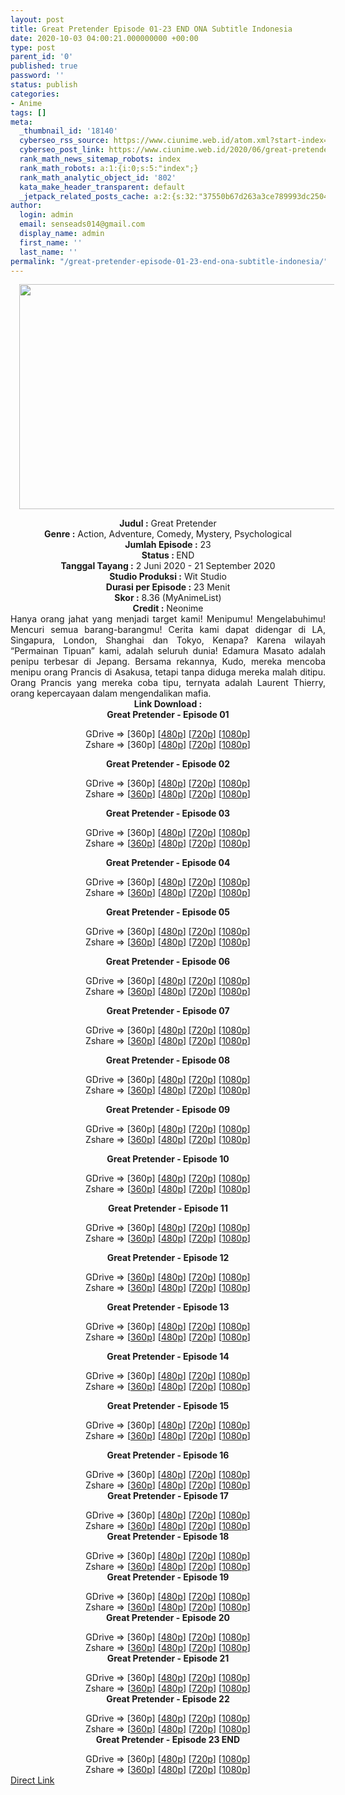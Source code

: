 ```yaml
---
layout: post
title: Great Pretender Episode 01-23 END ONA Subtitle Indonesia
date: 2020-10-03 04:00:21.000000000 +00:00
type: post
parent_id: '0'
published: true
password: ''
status: publish
categories:
- Anime
tags: []
meta:
  _thumbnail_id: '18140'
  cyberseo_rss_source: https://www.ciunime.web.id/atom.xml?start-index=301&max-results=150
  cyberseo_post_link: https://www.ciunime.web.id/2020/06/great-pretender-subtitle-indonesia.html
  rank_math_news_sitemap_robots: index
  rank_math_robots: a:1:{i:0;s:5:"index";}
  rank_math_analytic_object_id: '802'
  kata_make_header_transparent: default
  _jetpack_related_posts_cache: a:2:{s:32:"37550b67d263a3ce789993dc25046c5f";a:2:{s:7:"expires";i:1646775043;s:7:"payload";a:0:{}}s:32:"8f6677c9d6b0f903e98ad32ec61f8deb";a:2:{s:7:"expires";i:1646775048;s:7:"payload";a:0:{}}}
author:
  login: admin
  email: senseads014@gmail.com
  display_name: admin
  first_name: ''
  last_name: ''
permalink: "/great-pretender-episode-01-23-end-ona-subtitle-indonesia/"
---
```

<div class="separator" style="clear: both; text-align: center;"><a href="https://1.bp.blogspot.com/-drH621i_y4I/XtZCoahOUKI/AAAAAAAAeKI/vWYE_7V_8oEClRXpDwgcnzZVx7ZyvV5qQCLcBGAsYHQ/s1600/Great%2BPretender.jpeg" style="margin-left: 1em; margin-right: 1em;"><img border="0" data-original-height="720" data-original-width="1280" height="360" src="{{ site.baseurl }}/assets/2020/10/Great%2BPretender.jpeg" width="640" /></a></div>
<p>
<div style="text-align: center;"><b>Judul</b><b><b>&nbsp;</b>:</b>&nbsp;Great Pretender</div>
<div style="text-align: center;"><b>Genre :</b>&nbsp;Action, Adventure, Comedy, Mystery, Psychological</div>
<div style="text-align: center;"><b>Jumlah Episode :</b>&nbsp;23<br /><b>Status :&nbsp;</b>END<br /><b>Tanggal Tayang :</b>&nbsp;2 Juni 2020&nbsp;- 21 September 2020<br /><b>Studio Produksi :</b>&nbsp;Wit Studio<br /><b>Durasi per Episode :</b>&nbsp;23 Menit</div>
<div style="text-align: center;"><b>Skor :</b>&nbsp;8.36 (MyAnimeList)<br /><b>Credit :</b>&nbsp;Neonime</div>
<div style="text-align: center;"></div>
<div style="text-align: justify;">Hanya orang jahat yang menjadi target kami! Menipumu! Mengelabuhimu! Mencuri semua barang-barangmu! Cerita kami dapat didengar di LA, Singapura, London, Shanghai dan Tokyo, Kenapa? Karena wilayah “Permainan Tipuan” kami, adalah seluruh dunia! Edamura Masato adalah penipu terbesar di Jepang. Bersama rekannya, Kudo, mereka mencoba menipu orang Prancis di Asakusa, tetapi tanpa diduga mereka malah ditipu. Orang Prancis yang mereka coba tipu, ternyata adalah Laurent Thierry, orang kepercayaan dalam mengendalikan mafia.</div>
<div style="text-align: justify;"></div>
<div style="text-align: justify;"></div>
<div style="text-align: center;"><b>Link Download :</b></div>
<div style="text-align: center;"><b>Great Pretender&nbsp;- Episode 01</b></p>
<div style="text-align: center;">GDrive =&gt; [360p] [<a href="https://drive.google.com/uc?export=download&amp;id=1rhUK93ZQBwtiXcBMDuEaNCarH9q1RUqb" target="_blank" rel="noopener">480p</a>] [<a href="https://drive.google.com/uc?export=download&amp;id=1ipZHLiR9dqvZaoTHYdVjw90robhUuZZ7" target="_blank" rel="noopener">720p</a>] [<a href="https://drive.google.com/uc?export=download&amp;id=1ccyiZ-gWUAI5MMWe-MLfUw-Cc-XWLktS" target="_blank" rel="noopener">1080p</a>]<br />Zshare =&gt; [360p] [<a href="https://www100.zippyshare.com/v/lRNo8P2E/file.html" target="_blank" rel="noopener">480p</a>] [<a href="https://www38.zippyshare.com/v/ElvUGjf6/file.html" target="_blank" rel="noopener">720p</a>] [<a href="https://www93.zippyshare.com/v/lKy3ueiS/file.html" target="_blank" rel="noopener">1080p</a>]</p>
<p><b>Great Pretender&nbsp;- Episode 02</b></p>
<div style="text-align: center;">GDrive =&gt; [360p] [<a href="https://drive.google.com/uc?export=download&amp;id=1WDQzRw9EPt4xEbgmjFmVaTIvuYzDjS4u" target="_blank" rel="noopener">480p</a>] [<a href="https://drive.google.com/uc?export=download&amp;id=1sYVzrrA7LZFxw5wZCcMl4TVwb3qqF0Su" target="_blank" rel="noopener">720p</a>] [<a href="https://drive.google.com/uc?export=download&amp;id=13G-0DJay8CwEm2n7HySAU9MQNnvdA4tm" target="_blank" rel="noopener">1080p</a>]<br />Zshare =&gt; [<a href="https://www74.zippyshare.com/v/2YDnvOHW/file.html" target="_blank" rel="noopener">360p</a>] [<a href="https://www11.zippyshare.com/v/10XiWm89/file.html" target="_blank" rel="noopener">480p</a>] [<a href="https://www7.zippyshare.com/v/eqtk2TtR/file.html" target="_blank" rel="noopener">720p</a>] [<a href="https://unduhilmu.com/?02673ead=8813" target="_blank" rel="noopener">1080p</a>]</p>
<p><b>Great Pretender&nbsp;- Episode 03</b></p>
<div style="text-align: center;">GDrive =&gt; [360p] [<a href="https://drive.google.com/uc?export=download&amp;id=1d1m2R2SIWIG6JFciH0VdAj9j42PVd-iE" target="_blank" rel="noopener">480p</a>] [<a href="https://drive.google.com/uc?export=download&amp;id=14UmDc9k4tbZ2LuNvtG86se6KI0Ch7d5I" target="_blank" rel="noopener">720p</a>] [<a href="https://drive.google.com/uc?export=download&amp;id=1_XBcC3JiDTN0KFxxevADJoI3CzXXpUnT" target="_blank" rel="noopener">1080p</a>]<br />Zshare =&gt; [<a href="https://www44.zippyshare.com/v/IswBiaos/file.html" target="_blank" rel="noopener">360p</a>] [<a href="https://www37.zippyshare.com/v/PXPWPIZ8/file.html" target="_blank" rel="noopener">480p</a>] [<a href="https://www73.zippyshare.com/v/Hgp91xJj/file.html" target="_blank" rel="noopener">720p</a>] [<a href="https://www112.zippyshare.com/v/DcDAKgZ2/file.html" target="_blank" rel="noopener">1080p</a>]</p>
<p><b>Great Pretender&nbsp;- Episode 04</b></p>
<div style="text-align: center;">GDrive =&gt; [360p] [<a href="https://drive.google.com/uc?export=download&amp;id=1eaNiAQiMRD6gEmqeBBvP59o4zxo5PafR" target="_blank" rel="noopener">480p</a>] [<a href="https://drive.google.com/uc?export=download&amp;id=1F6HdJQ6LTQ24q21qtR4zCMgGVd5ykh8o" target="_blank" rel="noopener">720p</a>] [<a href="https://drive.google.com/uc?export=download&amp;id=1SWOuIMKlo1wNIKWC0lmVeF6c4h1QXGkG" target="_blank" rel="noopener">1080p</a>]<br />Zshare =&gt; [<a href="https://www.mediafire.com/file/8dwgekbbukv89mq/%5Bneonime%5D_Great_Pret_-_04-360p.zip/file" target="_blank" rel="noopener">360p</a>] [<a href="https://www29.zippyshare.com/v/Awr0TnnL/file.html" target="_blank" rel="noopener">480p</a>] [<a href="https://www96.zippyshare.com/v/axCichdG/file.html" target="_blank" rel="noopener">720p</a>] [<a href="https://www90.zippyshare.com/v/TqAwaM7d/file.html" target="_blank" rel="noopener">1080p</a>]</p>
<p><b>Great Pretender&nbsp;- Episode 05</b></p>
<div style="text-align: center;">GDrive =&gt; [360p] [<a href="https://drive.google.com/uc?export=download&amp;id=1muBNq8_HwAvmLnDWX3tyinc_aLzYRlUh" target="_blank" rel="noopener">480p</a>] [<a href="https://drive.google.com/uc?export=download&amp;id=1WhIhdyMOl384suJckDxPXA5KsHkUr9hU" target="_blank" rel="noopener">720p</a>] [<a href="https://drive.google.com/uc?export=download&amp;id=1X-JqTBWS_-1dSh4PGwzhFcuWyzrNl6qw" target="_blank" rel="noopener">1080p</a>]<br />Zshare =&gt; [<a href="https://www22.zippyshare.com/v/Rqu9nktn/file.html" target="_blank" rel="noopener">360p</a>] [<a href="https://www53.zippyshare.com/v/zik4w895/file.html" target="_blank" rel="noopener">480p</a>] [<a href="https://www112.zippyshare.com/v/MQo6z3lt/file.html" target="_blank" rel="noopener">720p</a>] [<a href="https://www40.zippyshare.com/v/unjVZiCK/file.html" target="_blank" rel="noopener">1080p</a>]</p>
<p><b>Great Pretender&nbsp;- Episode 06</b></p>
<div style="text-align: center;">GDrive =&gt; [360p] [<a href="https://drive.google.com/uc?export=download&amp;id=1fxzQc6YQXOFrLJR3GTu8vBqcaDNMMIIi" target="_blank" rel="noopener">480p</a>] [<a href="https://drive.google.com/uc?export=download&amp;id=1iU3D-bLAH1ubGlDDSn9azP5acc0TfdbG" target="_blank" rel="noopener">720p</a>] [<a href="https://drive.google.com/uc?export=download&amp;id=1_PwsXDwHzeRooF5-ZFZTSo00ZwFU7JH9" target="_blank" rel="noopener">1080p</a>]<br />Zshare =&gt; [<a href="https://www107.zippyshare.com/v/Lyw4qj39/file.html" target="_blank" rel="noopener">360p</a>] [<a href="https://www12.zippyshare.com/v/jDI8mJdJ/file.html" target="_blank" rel="noopener">480p</a>] [<a href="https://www54.zippyshare.com/v/nKMmOh7r/file.html" target="_blank" rel="noopener">720p</a>] [<a href="https://www19.zippyshare.com/v/BBTFM6R9/file.html" target="_blank" rel="noopener">1080p</a>]</p>
<p><b>Great Pretender&nbsp;- Episode 07</b></p>
<div style="text-align: center;">GDrive =&gt; [360p] [<a href="https://drive.google.com/uc?export=download&amp;id=1Kwf7O5zhUf7ZdRCUU5HvfCbo0ExplYSY" target="_blank" rel="noopener">480p</a>] [<a href="https://drive.google.com/uc?export=download&amp;id=1ltv2Y8DSz4xRnEvA35LGwe8g7NKJ-9qR" target="_blank" rel="noopener">720p</a>] [<a href="https://drive.google.com/uc?export=download&amp;id=1V911GsFvkNk_vHD_vE-FY8krU60pOVqo" target="_blank" rel="noopener">1080p</a>]<br />Zshare =&gt; [<a href="https://www4.zippyshare.com/v/zUHdubvx/file.html" target="_blank" rel="noopener">360p</a>] [<a href="https://www27.zippyshare.com/v/7qr8EpH8/file.html" target="_blank" rel="noopener">480p</a>] [<a href="https://www87.zippyshare.com/v/Qt0iw1Y7/file.html" target="_blank" rel="noopener">720p</a>] [<a href="https://www10.zippyshare.com/v/xQwy5dQ7/file.html" target="_blank" rel="noopener">1080p</a>]</p>
<p><b>Great Pretender&nbsp;- Episode 08</b></p>
<div style="text-align: center;">GDrive =&gt; [360p] [<a href="https://drive.google.com/uc?export=download&amp;id=1jfex_-kImq489dOLwz7eg1XZyTjU8f9E" target="_blank" rel="noopener">480p</a>] [<a href="https://drive.google.com/uc?export=download&amp;id=1lDxlIyQHxQb2xVqFCpq0fIMqYK2ugM3O" target="_blank" rel="noopener">720p</a>] [<a href="https://drive.google.com/uc?export=download&amp;id=1TLeqpE5SPnsodxNJrKpTIPa4bpP-Wvq9" target="_blank" rel="noopener">1080p</a>]<br />Zshare =&gt; [<a href="https://www44.zippyshare.com/v/t6Scmk0s/file.html" target="_blank" rel="noopener">360p</a>] [<a href="https://www44.zippyshare.com/v/2favduEU/file.html" target="_blank" rel="noopener">480p</a>] [<a href="https://www44.zippyshare.com/v/nCtwPviz/file.html" target="_blank" rel="noopener">720p</a>] [<a href="https://www44.zippyshare.com/v/Zg7zPHqg/file.html" target="_blank" rel="noopener">1080p</a>]</p>
<p><b>Great Pretender&nbsp;- Episode 09</b></p>
<div style="text-align: center;">GDrive =&gt; [360p] [<a href="https://drive.google.com/uc?export=download&amp;id=1RijIC7JlmXwl7f-FnBgEEtxb_DYF5hYo" target="_blank" rel="noopener">480p</a>] [<a href="https://drive.google.com/uc?export=download&amp;id=1Gx-pD0WmY7N0q5TAZpbUo6loSlpyQVrf" target="_blank" rel="noopener">720p</a>] [<a href="https://drive.google.com/uc?export=download&amp;id=1eQ9X774JHhhDwrBb9qqJXZmaxNX7H4Z3" target="_blank" rel="noopener">1080p</a>]<br />Zshare =&gt; [<a href="https://www37.zippyshare.com/v/RRk6GWML/file.html" target="_blank" rel="noopener">360p</a>] [<a href="https://www37.zippyshare.com/v/X5WvNSHE/file.html" target="_blank" rel="noopener">480p</a>] [<a href="https://www37.zippyshare.com/v/U8TsyCcP/file.html" target="_blank" rel="noopener">720p</a>] [<a href="https://www37.zippyshare.com/v/wWjMHKx7/file.html" target="_blank" rel="noopener">1080p</a>]</p>
<p><b>Great Pretender&nbsp;- Episode 10</b></p>
<div style="text-align: center;">GDrive =&gt; [360p] [<a href="https://drive.google.com/uc?export=download&amp;id=1hrVbva1JNu16IwpwmzLGyMUbuQjG6gOf" target="_blank" rel="noopener">480p</a>] [<a href="https://drive.google.com/uc?export=download&amp;id=13-rUVEs_lVTkbMXKm_BqyRPxUeo29CuE" target="_blank" rel="noopener">720p</a>] [<a href="https://drive.google.com/uc?export=download&amp;id=1GukfP6N6R2tL05kbxoAM9XlvVCMZf_a5" target="_blank" rel="noopener">1080p</a>]<br />Zshare =&gt; [<a href="https://www98.zippyshare.com/v/TYGLQ37I/file.html" target="_blank" rel="noopener">360p</a>] [<a href="https://www98.zippyshare.com/v/aokeHRwS/file.html" target="_blank" rel="noopener">480p</a>] [<a href="https://www98.zippyshare.com/v/BFnNlLm5/file.html" target="_blank" rel="noopener">720p</a>] [<a href="https://www98.zippyshare.com/v/ZChga1jG/file.html" target="_blank" rel="noopener">1080p</a>]</p>
<p><b>Great Pretender&nbsp;- Episode 11</b></p>
<div style="text-align: center;">GDrive =&gt; [360p] [<a href="https://drive.google.com/uc?export=download&amp;id=15syxN49_9nathEdkkq-EPBmyH2ySsLDq" target="_blank" rel="noopener">480p</a>] [<a href="https://drive.google.com/uc?export=download&amp;id=1QOZCLgWtUF0CfGbeq1IPy7t7iqSpcQNi" target="_blank" rel="noopener">720p</a>] [<a href="https://drive.google.com/uc?export=download&amp;id=1u9FmAhur9POylEpfjAfA8OpQtUasOqI7" target="_blank" rel="noopener">1080p</a>]<br />Zshare =&gt; [<a href="https://www120.zippyshare.com/v/Nhx6blVl/file.html" target="_blank" rel="noopener">360p</a>] [<a href="https://www120.zippyshare.com/v/fP0KJfnV/file.html" target="_blank" rel="noopener">480p</a>] [<a href="https://www120.zippyshare.com/v/Loxmfs4H/file.html" target="_blank" rel="noopener">720p</a>] [<a href="https://www120.zippyshare.com/v/GvB9jGug/file.html" target="_blank" rel="noopener">1080p</a>]</p>
<p><b>Great Pretender&nbsp;- Episode 12</b></p>
<div style="text-align: center;">GDrive =&gt; [<a href="https://gdriveplayer.co/download.php?link=Q70qIDqvCDWX5heMzfSrpQ8TQo6xqvNJk7dtOMlHlBTbWoMmutdv9CXTQ10jXgWw3DoiylCDqT7%252FvyV43OnDMCjjVivVY%252Fgjn%252Bt3XCw%252BQdDqKAPZ2YenWRrsPFDU3agZr1suNyZDmD4KhnnBgEVnACTtAgqqEGPnkUIoYOGOLZBETS9YMTz%252BAy5db4OhVz0tIcMv91UiU6H3calsvmxs6j" target="_blank" rel="noopener">360p</a>] [<a href="https://gdriveplayer.co/download.php?link=msPoMROoXkI8t54q%252BRdNxwOfxmCywgSNBGa5WmfhNvpfE37bTpNi4WKD4DQQRFUkaSTB7U7r50PunXlyxgjfR5KCo3QGkOqZl%252BChfvZ9enDB1HvXhDV%252BFuvB07YVYg%252FMN8LxsUg%252FLY0QOSitWzNJNxlsY0II6CKDrzNmETSATDmoILjtryogjIRVWqBJLQ9VWLECcVh1mjAWPI%252BVDb1%252Bfp" target="_blank" rel="noopener">480p</a>] [<a href="https://gdriveplayer.co/download.php?link=2mrQuTnsi4fVzgtFU%252FQwEwgSwPqQ%252BFth7Mm%252BykKbNzV48l6BqMR8Tf3qEO6YQqNIZV9RjuHcqOi%252Ffs84REeGOZUcXYZU4R1wCJ%252B6AF8FjJvSTcYaAneA6l4MepU%252B8eun40ekJ%252F20it6Art6ODXtbC4%252B8OlLtOVGw1PhA5gQGayAim2G5j%252BnQQJxOiM59cBHWYZc3zK3%252FsoLOnW0KDnG9kM" target="_blank" rel="noopener">720p</a>] [<a href="https://gdriveplayer.co/download.php?link=4H16G%252FsDRTAUAvceT37PDQJNgV%252BXi8QGjSYeM0JipPMHOVaE0QBU2flkyZlSi47nmvQUWWUv6Jq1aI%252BczAQkIItk1FSUJ%252F3LCaYA91GogJgHlhXgBSBFhDw6cFhoCpZsj07rVzUY%252BRCPB9gcTB%252BnONg2rj%252FE1NNJW4oF4z%252Bfh5vNb7YpzbzzM5EXmWPe%252FrL7rpMTXQXk5prJXA%252B8YpJVvB" target="_blank" rel="noopener">1080p</a>]<br />Zshare =&gt; [<a href="https://www5.zippyshare.com/v/NUu5jX3T/file.html" target="_blank" rel="noopener">360p</a>] [<a href="https://www5.zippyshare.com/v/jSPYJnh3/file.html" target="_blank" rel="noopener">480p</a>] [<a href="https://www5.zippyshare.com/v/BIgMVsOR/file.html" target="_blank" rel="noopener">720p</a>] [<a href="https://www5.zippyshare.com/v/yQXTKFCh/file.html" target="_blank" rel="noopener">1080p</a>]</p>
<p><b>Great Pretender&nbsp;- Episode 13</b></p>
<div style="text-align: center;">GDrive =&gt; [360p] [<a href="https://drive.google.com/uc?export=download&amp;id=1STHJ7u38WMP6x-lRYZ1Rnf8exslpbpWV" target="_blank" rel="noopener">480p</a>] [<a href="https://drive.google.com/uc?export=download&amp;id=1r2-nrqLz2t6LPCgr-pimmePG0R3Z-Pao" target="_blank" rel="noopener">720p</a>] [<a href="https://drive.google.com/uc?export=download&amp;id=1a63RW8_E8vkTmZSAIAKgZxFj9zCKqQpX" target="_blank" rel="noopener">1080p</a>]<br />Zshare =&gt; [<a href="https://www116.zippyshare.com/v/zbpdA0yo/file.html" target="_blank" rel="noopener">360p</a>] [<a href="https://www116.zippyshare.com/v/4Wq5CrO7/file.html" target="_blank" rel="noopener">480p</a>] [<a href="https://www116.zippyshare.com/v/Lnyxq3k0/file.html" target="_blank" rel="noopener">720p</a>] [<a href="https://www116.zippyshare.com/v/mxdr8oFZ/file.html" target="_blank" rel="noopener">1080p</a>]</p>
<p><b>Great Pretender&nbsp;- Episode 14</b></p>
<div style="text-align: center;">GDrive =&gt; [360p] [<a href="https://drive.google.com/uc?export=download&amp;id=1cYF7S_tb1Mt6lHrCVnbbuNChQZNC-nT4" target="_blank" rel="noopener">480p</a>] [<a href="https://drive.google.com/uc?export=download&amp;id=1rWyLxurd_C6hnZ5wR7-mpwPex2pMCRoW" target="_blank" rel="noopener">720p</a>] [<a href="https://drive.google.com/uc?export=download&amp;id=1A-U8ov1n5BZBRxV3ZAN3LTipg0lXqFB8" target="_blank" rel="noopener">1080p</a>]<br />Zshare =&gt; [<a href="https://www38.zippyshare.com/v/FgTBa8lm/file.html" target="_blank" rel="noopener">360p</a>] [<a href="https://www38.zippyshare.com/v/WP0IvDXB/file.html" target="_blank" rel="noopener">480p</a>] [<a href="https://www38.zippyshare.com/v/aGPOg6si/file.html" target="_blank" rel="noopener">720p</a>] [<a href="https://www38.zippyshare.com/v/9EL1frT2/file.html" target="_blank" rel="noopener">1080p</a>]</p>
<p><b>Great Pretender&nbsp;- Episode 15</b></p>
<div style="text-align: center;">GDrive =&gt; [360p] [<a href="https://drive.google.com/uc?export=download&amp;id=1ecrMhAoFqfNh_ZwHAvnnmzbMId0lxz3v" target="_blank" rel="noopener">480p</a>] [<a href="https://drive.google.com/uc?export=download&amp;id=1PHhbyh0-ti_CAYBHkvAnm8OAU1ry8adN" target="_blank" rel="noopener">720p</a>] [<a href="https://drive.google.com/uc?export=download&amp;id=1oQ3xH8ra9b6w8f4JthCuSY6D5jy8YGHm" target="_blank" rel="noopener">1080p</a>]<br />Zshare =&gt; [<a href="https://mir.cr/04ANWWD0" target="_blank" rel="noopener">360p</a>] [<a href="https://www71.zippyshare.com/v/O9yWCZiW/file.html" target="_blank" rel="noopener">480p</a>] [<a href="https://www43.zippyshare.com/v/Ch26UUM7/file.html" target="_blank" rel="noopener">720p</a>] [<a href="https://www82.zippyshare.com/v/eAIEQ6iX/file.html" target="_blank" rel="noopener">1080p</a>]</p>
<p><b>Great Pretender&nbsp;- Episode 16</b></p>
<div style="text-align: center;">GDrive =&gt; [360p] [<a href="https://drive.google.com/uc?export=download&amp;id=1NPQ_T-BqLKvtmbEODzl2eupTy4IFpc42" target="_blank" rel="noopener">480p</a>] [<a href="https://drive.google.com/uc?export=download&amp;id=1hrTrFy9th4yeWmD2cQw6h_wnNueXhazt" target="_blank" rel="noopener">720p</a>] [<a href="https://drive.google.com/uc?export=download&amp;id=1j41XzfyrTFjApQkRZ4xClSgtiP4ZXjb6" target="_blank" rel="noopener">1080p</a>]<br />Zshare =&gt; [<a href="https://mir.cr/1WMDVCHS" target="_blank" rel="noopener">360p</a>] [<a href="https://www83.zippyshare.com/v/Wy5JRtg2/file.html" target="_blank" rel="noopener">480p</a>] [<a href="https://www117.zippyshare.com/v/PmOUmUXh/file.html" target="_blank" rel="noopener">720p</a>] [<a href="https://www6.zippyshare.com/v/QtZvPhr2/file.html" target="_blank" rel="noopener">1080p</a>]</div>
<div style="text-align: center;"><b>Great Pretender&nbsp;- Episode 17</b></p>
<div>GDrive =&gt; [360p] [<a href="https://drive.google.com/uc?export=download&amp;id=1kjloI77sSjZByaLNl639QY0EiyYf5jNX" target="_blank" rel="noopener">480p</a>] [<a href="https://drive.google.com/uc?export=download&amp;id=1W-avYduMNh6iDFF_lZYn_VIpxiy9c_9Y" target="_blank" rel="noopener">720p</a>] [<a href="https://drive.google.com/uc?export=download&amp;id=1DwX__7UDdOdnooK2iHM-MoeP-8Vxdc8Q" target="_blank" rel="noopener">1080p</a>]<br />Zshare =&gt; [<a href="https://mir.cr/0AU3T4S3" target="_blank" rel="noopener">360p</a>] [<a href="https://www42.zippyshare.com/v/huxJDzSp/file.html" target="_blank" rel="noopener">480p</a>] [<a href="https://www51.zippyshare.com/v/5qvlTUyJ/file.html" target="_blank" rel="noopener">720p</a>] [<a href="https://www25.zippyshare.com/v/BeL5CxtK/file.html" target="_blank" rel="noopener">1080p</a>]</div>
<div><b>Great Pretender&nbsp;- Episode 18</b></p>
<div>GDrive =&gt; [360p] [<a href="https://drive.google.com/uc?export=download&amp;id=1gmPCPeayXGmsyYXofSp0OdBS6ljUD2xF" target="_blank" rel="noopener">480p</a>] [<a href="https://drive.google.com/uc?export=download&amp;id=1jmgnnsgKvQx_ENI6oYOFEHw2LFZAA6Oy" target="_blank" rel="noopener">720p</a>] [<a href="https://drive.google.com/uc?export=download&amp;id=1mzLKDKXC_Kjr3tgonuf78ln4-b977h2D" target="_blank" rel="noopener">1080p</a>]<br />Zshare =&gt; [<a href="https://mir.cr/1OGOBFLC" target="_blank" rel="noopener">360p</a>] [<a href="https://www44.zippyshare.com/v/3Q9CmvSq/file.html" target="_blank" rel="noopener">480p</a>] [<a href="https://www61.zippyshare.com/v/MtR7IdqQ/file.html" target="_blank" rel="noopener">720p</a>] [<a href="https://www103.zippyshare.com/v/aBJzsMRm/file.html" target="_blank" rel="noopener">1080p</a>]</div>
</div>
<div><b>Great Pretender&nbsp;- Episode 19</b></p>
<div>GDrive =&gt; [360p] [<a href="https://drive.google.com/uc?export=download&amp;id=1bBMwWBnwkDgt-hJcUdq5yw8iy6rxdBN2" target="_blank" rel="noopener">480p</a>] [<a href="https://drive.google.com/uc?export=download&amp;id=101pcdNmNWkeuASqb6NNDTTOi62tosgez" target="_blank" rel="noopener">720p</a>] [<a href="https://drive.google.com/uc?export=download&amp;id=1-nKx1U4giYP_ruq4QteJfjLrCxXujt9e" target="_blank" rel="noopener">1080p</a>]<br />Zshare =&gt; [<a href="https://mir.cr/HJSIMGYH" target="_blank" rel="noopener">360p</a>] [<a href="https://www94.zippyshare.com/v/W1TyTJcC/file.html" target="_blank" rel="noopener">480p</a>] [<a href="https://www20.zippyshare.com/v/KJgbI71n/file.html" target="_blank" rel="noopener">720p</a>] [<a href="https://www76.zippyshare.com/v/M8pzMDk4/file.html" target="_blank" rel="noopener">1080p</a>]</div>
</div>
<div><b>Great Pretender&nbsp;- Episode 20</b></p>
<div>GDrive =&gt; [360p] [<a href="https://drive.google.com/uc?export=download&amp;id=1-qYvnZGyCyDe_knRyg0HhryH5aRs2ZDx" target="_blank" rel="noopener">480p</a>] [<a href="https://drive.google.com/uc?export=download&amp;id=1fz-OUT2IFqlrDMNgy8BL6qf70AKwyN4B" target="_blank" rel="noopener">720p</a>] [<a href="https://drive.google.com/uc?export=download&amp;id=1qVC5X8dKoO5Zodc36oO3NyW3iGv6LUZr" target="_blank" rel="noopener">1080p</a>]<br />Zshare =&gt; [<a href="https://www99.zippyshare.com/v/MuSrgcyg/file.html" target="_blank" rel="noopener">360p</a>] [<a href="https://www47.zippyshare.com/v/aJ9nQY7O/file.html" target="_blank" rel="noopener">480p</a>] [<a href="https://www104.zippyshare.com/v/dnMI4Z5t/file.html" target="_blank" rel="noopener">720p</a>] [<a href="https://www29.zippyshare.com/v/QXwJcbSW/file.html" target="_blank" rel="noopener">1080p</a>]</div>
</div>
<div><b>Great Pretender&nbsp;- Episode 21</b></p>
<div>GDrive =&gt; [360p] [<a href="https://drive.google.com/uc?export=download&amp;id=1_RSHG_PeDr3GFlPI6RSfYXewcExHGlZx" target="_blank" rel="noopener">480p</a>] [<a href="https://drive.google.com/uc?export=download&amp;id=1FWaC8gbVZMUobGi7hX8KUuQKstrMqbUU" target="_blank" rel="noopener">720p</a>] [<a href="https://drive.google.com/uc?export=download&amp;id=1W0ZwIxVR4uRRBO0XBbS0GUEZa7tSKfou" target="_blank" rel="noopener">1080p</a>]<br />Zshare =&gt; [<a href="https://mir.cr/0CDATKO6" target="_blank" rel="noopener">360p</a>] [<a href="https://www88.zippyshare.com/v/3zayrlFg/file.html" target="_blank" rel="noopener">480p</a>] [<a href="https://www94.zippyshare.com/v/XN1dcKlC/file.html" target="_blank" rel="noopener">720p</a>] [<a href="https://www100.zippyshare.com/v/b5upredK/file.html" target="_blank" rel="noopener">1080p</a>]</div>
</div>
<div><b>Great Pretender&nbsp;- Episode 22</b></p>
<div>GDrive =&gt; [360p] [<a href="https://drive.google.com/uc?export=download&amp;id=1a3Xm2dw4hWwWorv6TR9kzGDDfo9BYN2I" target="_blank" rel="noopener">480p</a>] [<a href="https://drive.google.com/uc?export=download&amp;id=19v067WGeNQLCRuS2Err5ydhe14NxJ4R4" target="_blank" rel="noopener">720p</a>] [<a href="https://drive.google.com/uc?export=download&amp;id=1BOb0ltfCRbEPh5DF1wTs0QUdy5ikcA_M" target="_blank" rel="noopener">1080p</a>]<br />Zshare =&gt; [<a href="https://mir.cr/0Y6QXODO" target="_blank" rel="noopener">360p</a>] [<a href="https://www7.zippyshare.com/v/OXc6Bh08/file.html" target="_blank" rel="noopener">480p</a>] [<a href="https://www120.zippyshare.com/v/nHFma3M1/file.html" target="_blank" rel="noopener">720p</a>] [<a href="https://acefile.co/f/29198460/neonime_great_pret_-_22-1080p-zip" target="_blank" rel="noopener">1080p</a>]</div>
</div>
<div><b>Great Pretender&nbsp;- Episode 23 END</b></p>
<div>GDrive =&gt; [360p] [<a href="https://drive.google.com/uc?export=download&amp;id=1W6mt7acSkLLwd2y08SHz236MvdSHsE0k" target="_blank" rel="noopener">480p</a>] [<a href="https://drive.google.com/uc?export=download&amp;id=10jJJm9_DyMUEGoFaIVlmCckSh69bSu03" target="_blank" rel="noopener">720p</a>] [<a href="https://drive.google.com/uc?export=download&amp;id=1o2Itfeyb4pquhB-m58dw4pt2xKhc8dSv" target="_blank" rel="noopener">1080p</a>]<br />Zshare =&gt; [<a href="https://mir.cr/1O0MWUL2" target="_blank" rel="noopener">360p</a>] [<a href="https://www94.zippyshare.com/v/ey5MfdXC/file.html" target="_blank" rel="noopener">480p</a>] [<a href="https://www92.zippyshare.com/v/iwbj3EBZ/file.html" target="_blank" rel="noopener">720p</a>] [<a href="https://www116.zippyshare.com/v/NktmItvY/file.html" target="_blank" rel="noopener">1080p</a>]</div>
</div>
</div>
</div>
</div>
</div>
</div>
</div>
</div>
</div>
</div>
</div>
</div>
</div>
</div>
</div>
</div>
</div>
</div>
<link rel="stylesheet" href="https://cdnjs.cloudflare.com/ajax/libs/font-awesome/4.7.0/css/font-awesome.min.css" />
<div class="divbtn"> <a href="https://handymansurrender.com/fihup8buzv?key=94550f7ce39444073321dde3b8782f97" class="btn"><i class="fa fa-download"></i> Direct Link</a> </div>
